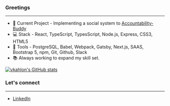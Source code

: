 ### Greetings
---

- :construction: Current Project - Implementing a social system to [Accountability-Buddy](https://github.com/vkahlon/accountability-buddy)
- :computer: Stack - React, TypeScript, TypesScript, Node.js, Express, CSS3, HTML5
- :hammer: Tools - PostgreSQL, Babel, Webpack, Gatsby, Next.js, SAAS, Bootstrap 5, npm, Git, Github, Slack
- :books: Always working to expand my skill set.

[![vkahlon's GitHub stats](https://github-readme-stats.vercel.app/api?username=vkahlon&theme=github_dark&&show_icons=true&hide=stars,contribs)](https://github.com/vkahlon/github-readme-stats)

### Let's connect
---
- [LinkedIn](https://www.linkedin.com/in/vickramkahlon/)
